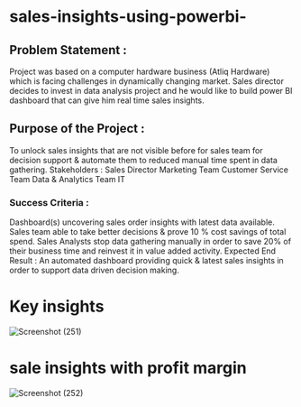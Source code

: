 # sales-insights-using-powerbi-

## Problem Statement :
Project was based on a computer hardware business (Atliq Hardware) which is facing challenges in dynamically changing market. Sales director decides to invest in data analysis project and he would like to build power BI dashboard that can give him real time sales insights.


## Purpose of the Project :
To unlock sales insights that are not visible before for sales team for decision support & automate them to reduced manual time spent in data gathering.
Stakeholders :
Sales Director
Marketing Team
Customer Service Team
Data & Analytics Team
IT
### Success Criteria :
Dashboard(s) uncovering sales order insights with latest data available.
Sales team able to take better decisions & prove 10 % cost savings of total spend.
Sales Analysts stop data gathering manually in order to save 20% of their business time and reinvest it in value added activity.
Expected End Result :
An automated dashboard providing quick & latest sales insights in order to support data driven decision making.

# Key insights 
![Screenshot (251)](https://user-images.githubusercontent.com/97297954/197321832-ef977e67-8ce2-448b-b1e9-56bfdbb46274.png)


# sale insights with profit margin
![Screenshot (252)](https://user-images.githubusercontent.com/97297954/197321787-bb69840a-83ae-443c-a802-4101b6858be3.png)
